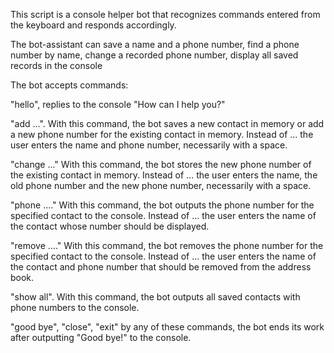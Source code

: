 This script is a console helper bot that recognizes commands entered from the keyboard and responds accordingly.

The bot-assistant can save a name and a phone number, find a phone number by name, change a recorded phone number, display all saved records in the console

The bot accepts commands:

"hello", replies to the console "How can I help you?"

"add ...". With this command, the bot saves a new contact in memory or add a new phone number for the existing contact in memory. Instead of ... the user enters the name and phone number, necessarily with a space.

"change ..." With this command, the bot stores the new phone number of the existing contact in memory. Instead of ... the user enters the name, the old phone number and the new phone number, necessarily with a space.

"phone ...." With this command, the bot outputs the phone number for the specified contact to the console. Instead of ... the user enters the name of the contact whose number should be displayed.

"remove ...." With this command, the bot removes the phone number for the specified contact to the console. Instead of ... the user enters the name of the contact and phone number that should be removed  from the address book.

"show all". With this command, the bot outputs all saved contacts with phone numbers to the console.

"good bye", "close", "exit" by any of these commands, the bot ends its work after outputting "Good bye!" to the console.
